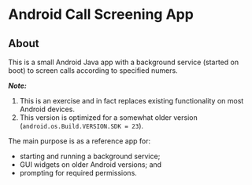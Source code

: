 # Android Call Screening App

## About

This is a small Android Java app with a background service (started on boot) to screen calls
according to specified numers.
 
***Note:***

1. This is an exercise and in fact replaces existing functionality on most Android devices.
1. This version is optimized for a somewhat older version (``android.os.Build.VERSION.SDK = 23``).

The main purpose is as a reference app for:

* starting and running a background service;
* GUI widgets on older Android versions; and
* prompting for required permissions.


